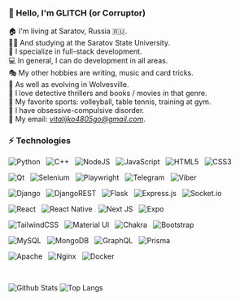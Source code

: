 ### 👋 Hello, I'm GLITCH (or Corruptor)

🏠 I'm living at Saratov, Russia 🇷🇺. <br />
👨‍💻 And studying at the Saratov State University. <br />
🔭 I specialize in full-stack development. <br />
💻 In general, I can do development in all areas. <br />
🎭 My other hobbies are writing, music and card tricks. <br />
💖 As well as evolving in Wolvesville. <br />
🔎 I love detective thrillers and books / movies in that genre. <br />
🏐 My favorite sports: volleyball, table tennis, training at gym. <br />
💼 I have obsessive-compulsive disorder. <br />
📩 My email: *vitalijko4805go@gmail.com*. <br />

### ⚡ Technologies

![Python](https://img.shields.io/badge/python-3670A0?style=for-the-badge&logo=python&logoColor=ffdd54)
&nbsp;
![C++](https://img.shields.io/badge/C%2B%2B-00599C?style=for-the-badge&logo=c%2B%2B&logoColor=white)
&nbsp;
![NodeJS](https://img.shields.io/badge/node.js-6DA55F?style=for-the-badge&logo=node.js&logoColor=white)
&nbsp;
![JavaScript](https://img.shields.io/badge/javascript-%23323330.svg?style=for-the-badge&logo=javascript&logoColor=%23F7DF1E)
&nbsp;
![HTML5](https://img.shields.io/badge/html5-%23E34F26.svg?style=for-the-badge&logo=html5&logoColor=white)
&nbsp;
![CSS3](https://img.shields.io/badge/css3-%231572B6.svg?style=for-the-badge&logo=css3&logoColor=white)

![Qt](https://img.shields.io/badge/Qt-41CD52?style=for-the-badge&logo=qt&logoColor=white)
&nbsp;
![Selenium](https://img.shields.io/badge/Selenium-43B02A?style=for-the-badge&logo=Selenium&logoColor=white)
&nbsp;
![Playwright](https://img.shields.io/badge/Playwright-45ba4b?style=for-the-badge&logo=Playwright&logoColor=white)
&nbsp;
![Telegram](https://img.shields.io/badge/Telegram-2CA5E0?style=for-the-badge&logo=telegram&logoColor=white)
&nbsp;
![Viber](https://img.shields.io/badge/Viber-8B66A9?style=for-the-badge&logo=viber&logoColor=white)

![Django](https://img.shields.io/badge/django-%23092E20.svg?style=for-the-badge&logo=django&logoColor=white)
&nbsp;
![DjangoREST](https://img.shields.io/badge/DJANGO-REST-ff1709?style=for-the-badge&logo=django&logoColor=white&color=ff1709&labelColor=gray)
&nbsp;
![Flask](https://img.shields.io/badge/flask-%23000.svg?style=for-the-badge&logo=flask&logoColor=white)
&nbsp;
![Express.js](https://img.shields.io/badge/express.js-%23404d59.svg?style=for-the-badge&logo=express&logoColor=%2361DAFB)
&nbsp;
![Socket.io](https://img.shields.io/badge/Socket.io-black?style=for-the-badge&logo=socket.io&badgeColor=010101)

![React](https://img.shields.io/badge/react-%2320232a.svg?style=for-the-badge&logo=react&logoColor=%2361DAFB)
&nbsp;
![React Native](https://img.shields.io/badge/react_native-%2320232a.svg?style=for-the-badge&logo=react&logoColor=%2361DAFB)
&nbsp;
![Next JS](https://img.shields.io/badge/Next-black?style=for-the-badge&logo=next.js&logoColor=white)
&nbsp;
![Expo](https://img.shields.io/badge/expo-1C1E24?style=for-the-badge&logo=expo&logoColor=#D04A37)

![TailwindCSS](https://img.shields.io/badge/tailwindcss-%2338B2AC.svg?style=for-the-badge&logo=tailwind-css&logoColor=white)
&nbsp;
![Material UI](https://img.shields.io/badge/Material%20UI-007FFF?style=for-the-badge&logo=mui&logoColor=white)
&nbsp;
![Chakra](https://img.shields.io/badge/chakra-%234ED1C5.svg?style=for-the-badge&logo=chakraui&logoColor=white)
&nbsp;
![Bootstrap](https://img.shields.io/badge/bootstrap-%23563D7C.svg?style=for-the-badge&logo=bootstrap&logoColor=white)
&nbsp;

![MySQL](https://img.shields.io/badge/mysql-%2300f.svg?style=for-the-badge&logo=mysql&logoColor=white)
&nbsp;
![MongoDB](https://img.shields.io/badge/MongoDB-%234ea94b.svg?style=for-the-badge&logo=mongodb&logoColor=white)
&nbsp;
![GraphQL](https://img.shields.io/badge/-GraphQL-E10098?style=for-the-badge&logo=graphql&logoColor=white)
&nbsp;
![Prisma](https://img.shields.io/badge/Prisma-3982CE?style=for-the-badge&logo=Prisma&logoColor=white)

![Apache](https://img.shields.io/badge/apache-%23D42029.svg?style=for-the-badge&logo=apache&logoColor=white)
&nbsp;
![Nginx](https://img.shields.io/badge/nginx-%23009639.svg?style=for-the-badge&logo=nginx&logoColor=white)
&nbsp;
![Docker](https://img.shields.io/badge/docker-%230db7ed.svg?style=for-the-badge&logo=docker&logoColor=white)

<br />

![Github Stats](https://github-readme-stats.vercel.app/api?username=VitalijKo&count_private=true&show_icons=true&include_all_commits=true)
![Top Langs](https://github-readme-stats.vercel.app/api/top-langs/?username=VitalijKo&hide=TeX&layout=compact)
